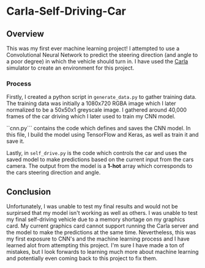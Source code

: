 # Carla-Self-Driving-Car
## Overview
This was my first ever machine learning project! I attempted to use a Convolutional Neural Network to predict the steering direction (and angle to a poor degree) in which the 
vehicle should turn in. I have used the [Carla](https://carla.org/) simulator to create an environment for this project.

### Process<br>
Firstly, I created a python script in ```generate_data.py``` to gather training data. The training data was initially a 1080x720 RGBA image which I later normalized
to be a 50x50x1 greyscale image. I gathered around 40,000 frames of the car driving which I later used to train my CNN model.

``cnn.py``` contains the code which defines and saves the CNN model. In this file, I build the model using TensorFlow and Keras, as well as train it and save it.

Lastly, in ```self_drive.py``` is the code which controls the car and uses the saved model to make predictions based on the current input from the cars camera. The output from
the model is a **1-hot** array which corresponds to the cars steering direction and angle. 


## Conclusion
Unfortunately, I was unable to test my final results and would not be surpirsed that my model isn't working as well as others. I was unable to test my final self-driving vehicle
due to a memory shortage on my graphics card. My current graphics card cannot support running the Carla server and the model to make the predictions at the same time. Nevertheless,
this was my first exposure to CNN's and the machine learning process and I have learned alot from attempting this project. I'm sure I have made a ton of mistakes, but I look 
forwards to learning much more about machine learning and potentially even coming back to this project to fix them.
